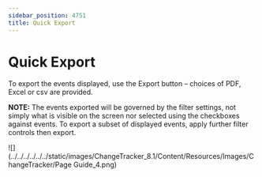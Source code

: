 ```yaml
---
sidebar_position: 4751
title: Quick Export
---
```


# Quick Export

To export the events displayed, use the Export button – choices of PDF, Excel or csv are provided.

**NOTE:** The events exported will be governed by the filter settings, not simply what is visible on the screen nor selected using the checkboxes against events. To export a subset of displayed events, apply further filter controls then export.

![](../../../../../../static/images/ChangeTracker_8.1/Content/Resources/Images/ChangeTracker/Page Guide_4.png)
